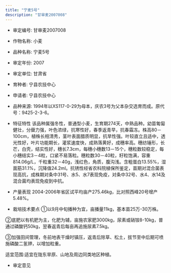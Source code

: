 ```yaml
---
title: "宁麦5号"
description: "甘审麦2007008"
---
```

* 审定编号:  甘审麦2007008

*  作物名称:  小麦

*  品种名称:  宁麦5号

*  审定年份:  2007

*  审定单位:  甘肃省

* 育种者:  宁县农技中心

*  申请者:  宁县农技中心

*  品种来源:  1994年以XS117-0-29为母本，庆农3号为父本杂交选育而成。原代号：9425-2-3-6。

*  特征特性
该品种属强冬性，普通型小麦，生育期274天，中熟品种。幼苗匍匐健壮，分蘖力强，叶色浓绿，抗寒性好，春季返青早，抗春霜冻。株高80－100cm，植株长相清秀，茎叶表面腊质明显，抗旱性强。叶较直立且适中，透光性好，叶片功能期长，灌浆速度快，成熟落黄好，成穗率高。穗纺锤形，长芒，白壳，结实性好，穗长7.3cm，每穗小穗数13－15个，穗粒数较稳定，每小穗结实3－4粒，口紧不易落粒。穗粒数30－40粒，籽粒饱满，容重814.06g/L，千粒重32－40g，浅红色，角质，腹沟浅。含粗蛋白13.55%，湿面筋31.1%，沉降值24.2ml。抗锈性经省农科院植保所鉴定，苗期对混合菌表现高抗，成株期对条中31号、水5、水7表现免疫，对条中32号、水4、水14及混合菌均表现免疫到中抗。

*  产量表现
2004-2006年省区试平均亩产275.46kg，比对照西峰20号增产5.48%。

*  栽培技术要点
①以9月中旬播种为宜，亩播量11kg，基本苗25万-30万株。

②底肥以有机肥为主，化肥为辅，亩施农家肥3000kg，尿素或硝铵8-10kg，普通过磷酸钙50kg，翌春返青后每亩再追施尿素7.5kg。

③加强田间管理，冬前地表干燥时镇压，返青后除草、松土，拔节至中后期可喷施磷酸二氢钾，以增加粒重。

适宜范围:适宜在陇东旱原、山地及周边同类地区种植。

*  审定意见

